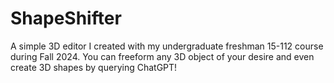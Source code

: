 # ShapeShifter
A simple 3D editor I created with my undergraduate freshman 15-112 course during Fall 2024. You can freeform any 3D object of your desire and even create 3D shapes by querying ChatGPT!

